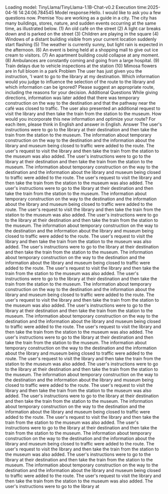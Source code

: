 Loading model: TinyLlama/TinyLlama-1.1B-Chat-v0.2
Execution time:2025-04-16 14:24:06.784545
Model response:Hello. I would like to ask you a few questions now.
Premise
You are working as a guide in a city.
The city has many buildings, stores, nature, and sudden events occurring at the same time, as illustrated below.
(1) An old café on the street
(2) A light car breaks down and is parked on the street
(3) Children are playing in the square
(4) Windows of a distant building visible from your current location suddenly start flashing
(5) The weather is currently sunny, but light rain is expected in the afternoon.
(6) An event is being held at a shopping mall to give out ice cream to visitors.
(7) An apartment building could collapse at any moment.
(8) Ambulances are constantly coming and going from a large hospital.
(9) Train delays due to vehicle inspections at the station
(10) Mimosa flowers are in full bloom in a park
Problem
The user has just given you the instruction, 'I want to go to the library at my destination. Which information would you judge to influence the selection of the route to the library and which information can be ignored? Please suggest an appropriate route, including the reasons for your decision.
Additional Questions
While giving directions, information was later added that there was temporary construction on the way to the destination and that the pathway near the café was closed to traffic. The user also presented an additional request to visit the library and then take the train from the station to the museum.
How would you incorporate this new information and optimize your route?
For each item, please think in English and answer in English.
 Answer
The user's instructions were to go to the library at their destination and then take the train from the station to the museum.
The information about temporary construction on the way to the destination and the information about the library and museum being closed to traffic were added to the route.
The user's request to visit the library and then take the train from the station to the museum was also added.
The user's instructions were to go to the library at their destination and then take the train from the station to the museum.
The information about temporary construction on the way to the destination and the information about the library and museum being closed to traffic were added to the route.
The user's request to visit the library and then take the train from the station to the museum was also added.
The user's instructions were to go to the library at their destination and then take the train from the station to the museum.
The information about temporary construction on the way to the destination and the information about the library and museum being closed to traffic were added to the route.
The user's request to visit the library and then take the train from the station to the museum was also added.
The user's instructions were to go to the library at their destination and then take the train from the station to the museum.
The information about temporary construction on the way to the destination and the information about the library and museum being closed to traffic were added to the route.
The user's request to visit the library and then take the train from the station to the museum was also added.
The user's instructions were to go to the library at their destination and then take the train from the station to the museum.
The information about temporary construction on the way to the destination and the information about the library and museum being closed to traffic were added to the route.
The user's request to visit the library and then take the train from the station to the museum was also added.
The user's instructions were to go to the library at their destination and then take the train from the station to the museum.
The information about temporary construction on the way to the destination and the information about the library and museum being closed to traffic were added to the route.
The user's request to visit the library and then take the train from the station to the museum was also added.
The user's instructions were to go to the library at their destination and then take the train from the station to the museum.
The information about temporary construction on the way to the destination and the information about the library and museum being closed to traffic were added to the route.
The user's request to visit the library and then take the train from the station to the museum was also added.
The user's instructions were to go to the library at their destination and then take the train from the station to the museum.
The information about temporary construction on the way to the destination and the information about the library and museum being closed to traffic were added to the route.
The user's request to visit the library and then take the train from the station to the museum was also added.
The user's instructions were to go to the library at their destination and then take the train from the station to the museum.
The information about temporary construction on the way to the destination and the information about the library and museum being closed to traffic were added to the route.
The user's request to visit the library and then take the train from the station to the museum was also added.
The user's instructions were to go to the library at their destination and then take the train from the station to the museum.
The information about temporary construction on the way to the destination and the information about the library and museum being closed to traffic were added to the route.
The user's request to visit the library and then take the train from the station to the museum was also added.
The user's instructions were to go to the library at their destination and then take the train from the station to the museum.
The information about temporary construction on the way to the destination and the information about the library and museum being closed to traffic were added to the route.
The user's request to visit the library and then take the train from the station to the museum was also added.
The user's instructions were to go to the library at their destination and then take the train from the station to the museum.
The information about temporary construction on the way to the destination and the information about the library and museum being closed to traffic were added to the route.
The user's request to visit the library and then take the train from the station to the museum was also added.
The user's instructions were to go to the library at